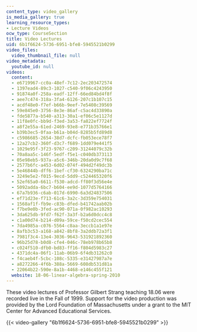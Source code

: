 ```yaml
---
content_type: video_gallery
is_media_gallery: true
learning_resource_types:
- Lecture Videos
ocw_type: CourseSection
title: Video Lectures
uid: 6b1f6624-5736-6951-bfe8-5945521b0299
video_files:
  video_thumbnail_file: null
video_metadata:
  youtube_id: null
videos:
  content:
  - e6719967-cc0a-48ef-7c12-2ec203472574
  - 1397ead4-89c3-1027-c540-9f06c4243950
  - 91874a0f-258a-eadf-12ff-66ed84bd4f8f
  - aee7c474-318a-3fa4-6126-207c1b107c15
  - acdf48e0-f7ef-b66b-9eef-7e5408c39569
  - 59e845e0-3756-8e3e-86af-c5ac4d33890a
  - fde5877a-b540-a313-30a1-ef06c5e1127d
  - 11f8e0fc-bb9d-f3ed-3a53-fa822ef7724f
  - a8f2e55a-61ed-2469-93e8-e771b35766e1
  - b39b3ec5-0faa-b61a-b04d-8285b5fd89d8
  - c5986685-2654-38d7-dcfc-fb053ece78f7
  - 12a27cb2-360f-d3c7-f689-1dd079e441f5
  - 1029e95f-3f23-9767-c209-31244079c32b
  - 70a8aa5c-146f-5edf-f5e1-c040db373113
  - 05e98eb5-937a-a5c6-346b-20da0d9c7f68
  - 2577b6fc-a453-6d02-074f-494d2f49dc3b
  - 5e46844b-dff6-1bef-cf30-6324290ba71c
  - 3249e5e2-f015-9ecd-5dd9-c524465320f6
  - 52ef65a0-6611-f530-adcd-ff80f3d56e4e
  - 5092adda-6bc7-b604-ee9d-1077d5764166
  - 67a7b936-c6ab-017d-6990-6a3d24837506
  - ef71d23e-f713-61c6-3a2c-3d359e754031
  - 1568af1f-fb9e-c83b-dfed-b41742aab02b
  - f7be9e0b-3fed-ac90-071a-0f982ac10293
  - 3da625db-9fd7-f62f-3a3f-b2a6d0dcc4c8
  - c1a00d74-b214-d09a-59ce-f50cd2cec554
  - 7da4985a-c076-5564-c8aa-3eccb1a1e97e
  - 8afb3c53-a168-a842-8bf8-3a2ddb72a3f1
  - 7981f3c4-13e4-3036-9643-531921892360
  - 96b25d78-b0d8-cfe4-046c-78eb978b65b8
  - c024f510-dfb0-bd83-ff16-f804d5983c27
  - 4371dc4a-06f1-11ab-06b9-6f4db31262c0
  - f4caeb4f-5cbc-108c-5335-e31427987a7e
  - a8272266-4f6b-388a-5669-608db531d81a
  - 22064b22-590e-8a1b-4468-e146c455f121
  website: 18-06-linear-algebra-spring-2010
---
```


These video lectures of Professor Gilbert Strang teaching 18.06 were recorded live in the Fall of 1999. Support for the video production was provided by the Lord Foundation of Massachusetts under a grant to the MIT Center for Advanced Educational Services.

{{< video-gallery "6b1f6624-5736-6951-bfe8-5945521b0299" >}}

